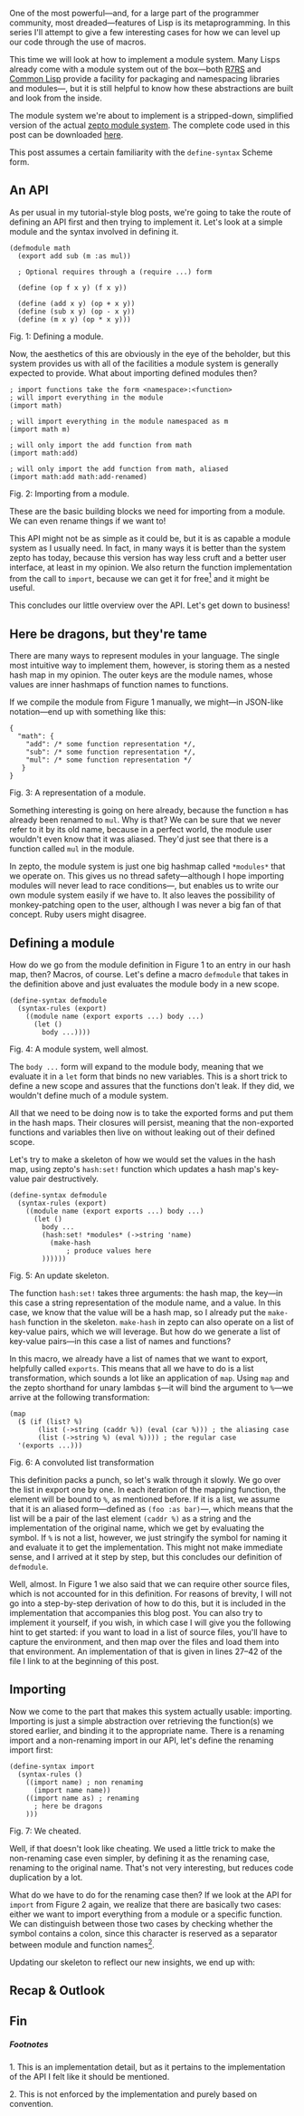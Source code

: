 One of the most powerful—and, for a large part of the programmer community,
most dreaded—features of Lisp is its metaprogramming. In this series I'll
attempt to give a few interesting cases for how we can level up our code
through the use of macros.

This time we will look at how to implement a module system. Many Lisps already
come with a module system out of the box—both <a href="http://trac.sacrideo.us/wg/wiki/ModuleSystems">R7RS</a>
and <a href="http://weitz.de/packages.html">Common Lisp</a> provide a
facility for packaging and namespacing libraries and modules—, but it is still
helpful to know how these abstractions are built and look from the inside.

The module system we're about to implement is a stripped-down, simplified
version of the actual [zepto module system](https://github.com/zepto-lang/module).
The complete code used in this post can be downloaded [here](/assets/modules.zp).

This post assumes a certain familiarity with the `define-syntax` Scheme form.

## An API

As per usual in my tutorial-style blog posts, we're going to take the route of
defining an API first and then trying to implement it. Let's look at a simple
module and the syntax involved in defining it.

```
(defmodule math
  (export add sub (m :as mul))

  ; Optional requires through a (require ...) form

  (define (op f x y) (f x y))

  (define (add x y) (op + x y))
  (define (sub x y) (op - x y))
  (define (m x y) (op * x y)))
```
<div class="figure-label">Fig. 1: Defining a module.</div>

Now, the aesthetics of this are obviously in the eye of the beholder, but this
system provides us with all of the facilities a module system is generally
expected to provide. What about importing defined modules then?

```
; import functions take the form <namespace>:<function>
; will import everything in the module
(import math)

; will import everything in the module namespaced as m
(import math m)

; will only import the add function from math
(import math:add)

; will only import the add function from math, aliased
(import math:add math:add-renamed)
```
<div class="figure-label">Fig. 2: Importing from a module.</div>

These are the basic building blocks we need for importing from a module. We can
even rename things if we want to!

This API might not be as simple as it could be, but it is as capable a module
system as I usually need. In fact, in many ways it is better than the system
zepto has today, because this version has way less cruft and a better user
interface, at least in my opinion. We also return the function implementation
from the call to `import`, because we can get it for free<a href="#1"><sup>1</sup></a>
and it might be useful.

This concludes our little overview over the API. Let's get down to business!

## Here be dragons, but they're tame

There are many ways to represent modules in your language. The single most
intuitive way to implement them, however, is storing them as a nested hash
map in my opinion. The outer keys are the module names, whose values are
inner hashmaps of function names to functions.

If we compile the module from Figure 1 manually, we might—in JSON-like
notation—end up with something like this:

```
{
  "math": {
    "add": /* some function representation */,
    "sub": /* some function representation */,
    "mul": /* some function representation */
   }
}
```
<div class="figure-label">Fig. 3: A representation of a module.</div>

Something interesting is going on here already, because the function `m`
has already been renamed to `mul`. Why is that? We can be sure that we
never refer to it by its old name, because in a perfect world, the module
user wouldn't even know that it was aliased. They'd just see that there is a
function called `mul` in the module.

In zepto, the module system is just one big hashmap called `*modules*` that
we operate on. This gives us no thread safety—although I hope importing
modules will never lead to race conditions—, but enables us to write our own
module system easily if we have to. It also leaves the possibility of
monkey-patching open to the user, although I was never a big fan of that
concept. Ruby users might disagree.

## Defining a module

How do we go from the module definition in Figure 1 to an entry in our
hash map, then? Macros, of course. Let's define a macro `defmodule` that takes
in the definition above and just evaluates the module body in a new scope.

```
(define-syntax defmodule
  (syntax-rules (export)
    ((module name (export exports ...) body ...)
      (let ()
        body ...))))
```
<div class="figure-label">Fig. 4: A module system, well almost.</div>

The `body ...` form will expand to the module body, meaning that we evaluate
it in a `let` form that binds no new variables. This is a short trick to define
a new scope and assures that the functions don't leak. If they did, we wouldn't
define much of a module system.

All that we need to be doing now is to take the exported forms and put them in
the hash maps. Their closures will persist, meaning that the non-exported
functions and variables then live on without leaking out of their defined
scope.

Let's try to make a skeleton of how we would set the values in the hash map,
using zepto's `hash:set!` function which updates a hash map's key-value pair
destructively.

```
(define-syntax defmodule
  (syntax-rules (export)
    ((module name (export exports ...) body ...)
      (let ()
        body ...
        (hash:set! *modules* (->string 'name)
          (make-hash
              ; produce values here
        ))))))
```
<div class="figure-label">Fig. 5: An update skeleton.</div>

The function `hash:set!` takes three arguments: the hash map, the key—in this
case a string representation of the module name, and a value. In this case, we
know that the value will be a hash map, so I already put the `make-hash`
function in the skeleton. `make-hash` in zepto can also operate on a list of
key-value pairs, which we will leverage. But how do we generate a list of
key-value pairs—in this case a list of names and functions?

In this macro, we already have a list of names that we want to export,
helpfully called `exports`. This means that all we have to do is a list
transformation, which sounds a lot like an application of `map`. Using `map`
and the zepto shorthand for unary lambdas `$`—it will bind the argument to
`%`—we arrive at the following transformation:

```
(map
  ($ (if (list? %)
       (list (->string (caddr %)) (eval (car %))) ; the aliasing case
       (list (->string %) (eval %)))) ; the regular case
  '(exports ...)))
```
<div class="figure-label">Fig. 6: A convoluted list transformation</div>

This definition packs a punch, so let's walk through it slowly. We go over the
list in export one by one. In each iteration of the mapping function, the
element will be bound to `%`, as mentioned before. If it is a list, we assume
that it is an aliased form—defined as `(foo :as bar)`—, which means that the
list will be a pair of the last element `(caddr %)` as a string and the
implementation of the original name, which we get by evaluating the symbol.
If `%` is not a list, however, we just stringify the symbol for naming it
and evaluate it to get the implementation. This might not make immediate sense,
and I arrived at it step by step, but this concludes our definition of
`defmodule`.

Well, almost. In Figure 1 we also said that we can require other source files,
which is not accounted for in this definition. For reasons of brevity, I will
not go into a step-by-step derivation of how to do this, but it is included in
the implementation that accompanies this blog post. You can also try to
implement it yourself, if you wish, in which case I will give you the following
hint to get started: if you want to load in a list of source files, you'll have
to capture the environment, and then map over the files and load them into that
environment. An implementation of that is given in lines 27–42 of the file I
link to at the beginning of this post.

## Importing

Now we come to the part that makes this system actually usable: importing.
Importing is just a simple abstraction over retrieving the function(s) we
stored earlier, and binding it to the appropriate name. There is a renaming
import and a non-renaming import in our API, let's define the renaming import
first:

```
(define-syntax import
  (syntax-rules ()
    ((import name) ; non renaming
      (import name name))
    ((import name as) ; renaming
      ; here be dragons
    )))
```
<div class="figure-label">Fig. 7: We cheated.</div>

Well, if that doesn't look like cheating. We used a little trick to make the
non-renaming case even simpler, by defining it as the renaming case, renaming
to the original name. That's not very interesting, but reduces code duplication
by a lot.

What do we have to do for the renaming case then? If we look at the API for
`import` from Figure 2 again, we realize that there are basically two cases:
either we want to import everything from a module or a specific function.
We can distinguish between those two cases by checking whether the symbol
contains a colon, since this character is reserved as a separator between
module and function names<a href="#2"><sup>2</sup></a>.

Updating our skeleton to reflect our new insights, we end up with:

## Recap & Outlook

## Fin

##### Footnotes

<span id="1">1.</span> This is an implementation detail, but as it pertains to
  the implementation of the API I felt like it should be mentioned.

<span id="2">2.</span> This is not enforced by the implementation and purely
based on convention.

